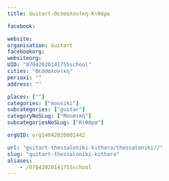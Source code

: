 ```yaml
---
title: Guitart-Θεσσαλονίκη-Κιθάρα

facebook:

website:
organisation: Guitart
facebookorg:
websiteorg:
UID: "07042020141755school"
cities: "Θεσσαλονίκη"
perioxi: ""
address: ""

places: [""]
categories: ["mousiki"]
subcategories: ["guitar"]
categoryNoSLug: ["Μουσική"]
subcategoriesNoSLug: ["Κιθάρα"]

orgUID: org14042020001442

url: "guitart-thessaloniki-kithara/thessaloniki//"
slug: "guitart-thessaloniki-kithara"
aliases:
    - /07042020141755school
---
```





